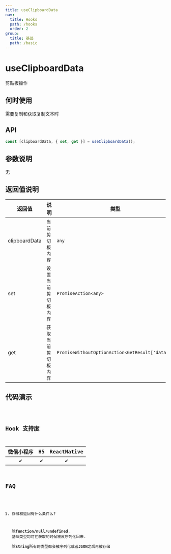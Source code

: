 ```yaml
---
title: useClipboardData
nav:
  title: Hooks
  path: /hooks
  order: 2
group:
  title: 基础
  path: /basic
---
```


# useClipboardData

剪贴板操作

## 何时使用

需要复制和获取复制文本时

## API

```ts
const [clipboardData, { set, get }] = useClipboardData();
```

## 参数说明

无

## 返回值说明

| 返回值        | 说明                 | 类型                                            |
| ------------- | -------------------- | ----------------------------------------------- |
| clipboardData | `当前剪切板内容`     | `any`                                           |
| set           | `设置当前剪切板内容` | `PromiseAction<any>`                            |
| get           | `获取当前剪切板内容` | `PromiseWithoutOptionAction<GetResult['data']>` |

## 代码演示

<code src="useClipboardData/index" group="basic" />

## Hook 支持度

| 微信小程序 | H5  | ReactNative |
| :--------: | :-: | :---------: |
|     ✔️     | ✔️  |     ✔️      |

## FAQ

1. 存储和返回有什么条件么?

   除**function/null/undefined**. 基础类型均可在获取的时候被反序列化回来.  
   除**string**所有的类型都会被序列化或者**JSON**之后再被存储
